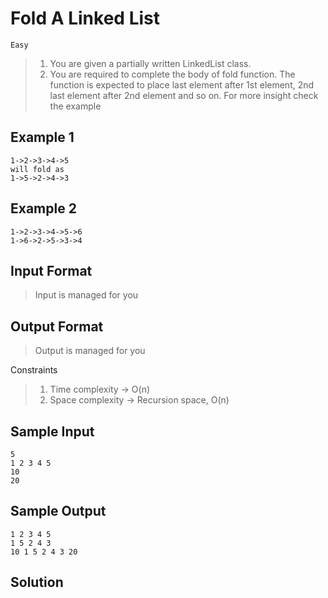 # Fold A Linked List

`Easy`

> 1. You are given a partially written LinkedList class.
> 2. You are required to complete the body of fold function. The function is expected to place last element after 1st element, 2nd last element after 2nd element and so on. For more insight check the example

## Example 1

```
1->2->3->4->5
will fold as
1->5->2->4->3
```

## Example 2

```
1->2->3->4->5->6
1->6->2->5->3->4
```

## Input Format

> Input is managed for you

## Output Format

> Output is managed for you

Constraints

> 1. Time complexity -> O(n)
> 2. Space complexity -> Recursion space, O(n)

## Sample Input

```
5
1 2 3 4 5
10
20
```

## Sample Output

```
1 2 3 4 5
1 5 2 4 3
10 1 5 2 4 3 20
```

## Solution

```java

```
